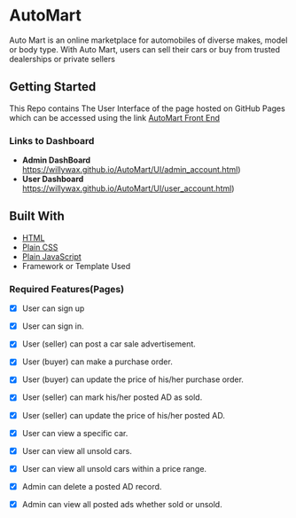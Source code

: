 # AutoMart
Auto Mart is an online marketplace for automobiles of diverse makes, model or body type. With
Auto Mart, users can sell their cars or buy from trusted dealerships or private sellers

## Getting Started 
This Repo contains The User Interface of the page hosted on GitHub Pages which can be 
accessed using the link  [AutoMart Front End](https://willywax.github.io/AutoMart/UI/index.html)

### Links to Dashboard
* <B>Admin DashBoard</B>     https://willywax.github.io/AutoMart/UI/admin_account.html)
* <B>User Dashboard</B>  https://willywax.github.io/AutoMart/UI/user_account.html)


## Built With 
* [HTML]()
* [Plain CSS]()
* [Plain JavaScript]()
* Framework or Template Used

### Required Features(Pages)
- [x] User can sign up
- [x] User can sign in.
- [x] User (seller) can post a car sale advertisement.
- [x] User (buyer) can make a purchase order.
- [x] User (buyer) can update the price of his/her purchase order.
- [x] User (seller) can mark his/her posted AD as sold.
- [x] User (seller) can update the price of his/her posted AD.
- [x] User can view a specific car.
- [x] User can view all unsold cars.
- [x] User can view all unsold cars within a price range.
- [x] Admin can delete a posted AD record.
- [x] Admin can view all posted ads whether sold or unsold.

